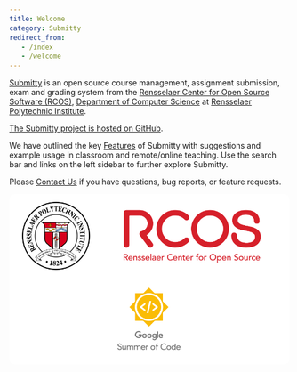 ```yaml
---
title: Welcome
category: Submitty
redirect_from:
   - /index
   - /welcome
---
```


[Submitty](http://submitty.org) 
is an open source course management, assignment submission, exam and
grading system from the [Rensselaer Center for Open Source Software (RCOS)](https://rcos.io/),
[Department of Computer Science](http://www.cs.rpi.edu/) at
[Rensselaer Polytechnic Institute](http://www.rpi.edu/).

[The Submitty project is hosted on GitHub](https://github.com/Submitty/). 


We have outlined the key [Features](/index/features) of Submitty with
suggestions and example usage in classroom and remote/online teaching.
Use the search bar and links on the left sidebar to further explore
Submitty.

Please [Contact Us](/contact) if you have questions, bug reports, or feature requests.

<center style="background-color:white;border-radius:10px;">
<a href="https://rpi.edu"><img src="/images/RPI_seal_padding.png" width="150px"></a>
&nbsp;&nbsp;&nbsp;
<a href="https://rcos.io"><img src="/images/RCOS_padding.png" width="300px"></a>
&nbsp;&nbsp;&nbsp;
<a href="https://summerofcode.withgoogle.com/"><img src="/images/GSoC_padding.png" width="150px"></a>
</center>






